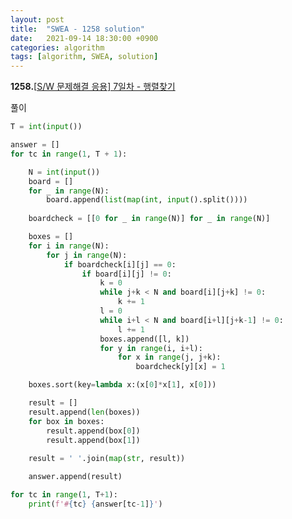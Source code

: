 ```yaml
---
layout: post
title:  "SWEA - 1258 solution"
date:   2021-09-14 18:30:00 +0900
categories: algorithm
tags: [algorithm, SWEA, solution]
---
```

**1258.**[[S/W 문제해결 응용\] 7일차 - 행렬찾기](https://swexpertacademy.com/main/code/problem/problemDetail.do?contestProbId=AV18LoAqItcCFAZN&categoryId=AV18LoAqItcCFAZN&categoryType=CODE&problemTitle=1258&orderBy=FIRST_REG_DATETIME&selectCodeLang=ALL&select-1=&pageSize=10&pageIndex=1)

풀이

```python
T = int(input())

answer = []
for tc in range(1, T + 1):

    N = int(input())
    board = []
    for _ in range(N):
        board.append(list(map(int, input().split())))
    
    boardcheck = [[0 for _ in range(N)] for _ in range(N)]

    boxes = []
    for i in range(N):
        for j in range(N):
            if boardcheck[i][j] == 0:
                if board[i][j] != 0:
                    k = 0
                    while j+k < N and board[i][j+k] != 0:
                        k += 1
                    l = 0
                    while i+l < N and board[i+l][j+k-1] != 0:
                        l += 1
                    boxes.append([l, k])
                    for y in range(i, i+l):
                        for x in range(j, j+k):
                            boardcheck[y][x] = 1

    boxes.sort(key=lambda x:(x[0]*x[1], x[0]))

    result = []
    result.append(len(boxes))
    for box in boxes:
        result.append(box[0])
        result.append(box[1])
    
    result = ' '.join(map(str, result))

    answer.append(result)

for tc in range(1, T+1):
    print(f'#{tc} {answer[tc-1]}')
```


